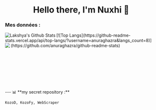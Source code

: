 <p>
  <h1 align="center"><b>Hello there, I'm Nuxhi 👋</b></h1>
</p>


### Mes données : 

  <img align="left" src="https://github-readme-stats.vercel.app/api?username=Nuxhi&show_icons=true&title_color=fff&icon_color=79ff97&text_color=efefef&bg_color=24292e" alt="Lakshya's Github Stats">

  <!--
  <img align="left" src="https://github-readme-stats.vercel.app/api/top-langs/?username=Nuxhi&show_icons=true&hide_border=true&theme=radical">
  --!>

[![Top Langs](https://github-readme-stats.vercel.app/api/top-langs/?username=anuraghazra&langs_count=8)](https://github.com/anuraghazra/github-readme-stats)

<a href="https://github.com/Nuxhi/nuxhi">
  <img align="left" src="https://github-readme-stats.vercel.app/api/pin/?username=Nuxhi&repo=Nuxhi&theme=dark" />
</a>

</br></br></br></br></br></br></br></br></br>

---
📊 **my secret repository :**
<!--START_SECTION:waka-->
```text
KozoD, KozoFy, WebScraper 
```
<!--END_SECTION:waka-->

<!--
**Nuxhi/Nuxhi** is a ✨ _special_ ✨ repository because its `README.md` (this file) appears on your GitHub profile.

Here are some ideas to get you started:
-https://arturssmirnovs.github.io/github-profile-readme-generator/
- 🔭 I’m currently working on ...
- 🌱 I’m currently learning ...
- 👯 I’m looking to collaborate on ...
- 🤔 I’m looking for help with ...
- 💬 Ask me about ...
- 📫 How to reach me: ...
- 😄 Pronouns: ...
- ⚡ Fun fact: ...
-->
